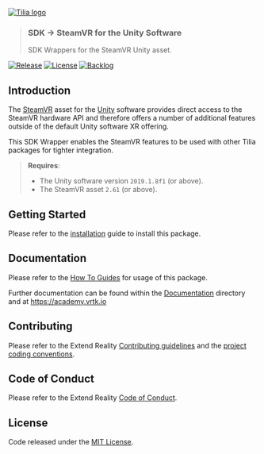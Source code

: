 [![Tilia logo][Tilia-Image]](#)

> ### SDK -> SteamVR for the Unity Software
> SDK Wrappers for the SteamVR Unity asset.

[![Release][Version-Release]][Releases]
[![License][License-Badge]][License]
[![Backlog][Backlog-Badge]][Backlog]

## Introduction

The [SteamVR] asset for the [Unity] software provides direct access to the SteamVR hardware API and therefore offers a number of additional features outside of the default Unity software XR offering.

This SDK Wrapper enables the SteamVR features to be used with other Tilia packages for tighter integration.

> **Requires**:
> * The Unity software version `2019.1.8f1` (or above).
> * The SteamVR asset `2.61` (or above).

## Getting Started

Please refer to the [installation] guide to install this package.

## Documentation

Please refer to the [How To Guides] for usage of this package.

Further documentation can be found within the [Documentation] directory and at https://academy.vrtk.io

## Contributing

Please refer to the Extend Reality [Contributing guidelines] and the [project coding conventions].

## Code of Conduct

Please refer to the Extend Reality [Code of Conduct].

## License

Code released under the [MIT License][License].

[License-Badge]: https://img.shields.io/github/license/ExtendRealityLtd/Tilia.SDK.SteamVR.Unity.svg
[Version-Release]: https://img.shields.io/github/release/ExtendRealityLtd/Tilia.SDK.SteamVR.Unity.svg
[project coding conventions]: https://github.com/ExtendRealityLtd/.github/blob/master/CONVENTIONS/UNITY3D.md

[Tilia-Image]: https://user-images.githubusercontent.com/1029673/67681496-5bf10700-f985-11e9-9413-e61801b6eab5.png
[License]: LICENSE.md
[Documentation]: Documentation/
[How To Guides]: Documentation/HowToGuides/
[Installation]: Documentation/HowToGuides/Installation/README.md
[Backlog]: http://tracker.vrtk.io
[Backlog-Badge]: https://img.shields.io/badge/project-backlog-78bdf2.svg
[Releases]: ../../releases
[Contributing guidelines]: https://github.com/ExtendRealityLtd/.github/blob/master/CONTRIBUTING.md
[Code of Conduct]: https://github.com/ExtendRealityLtd/.github/blob/master/CODE_OF_CONDUCT.md

[SteamVR]: https://assetstore.unity.com/packages/tools/integration/steamvr-plugin-32647
[Unity]: https://unity3d.com/